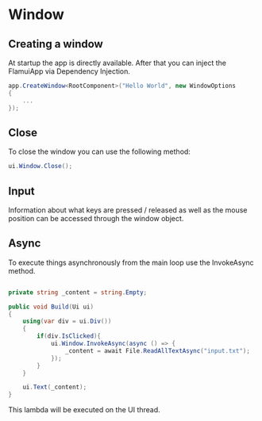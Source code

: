 # Window

## Creating a window
At startup the app is directly available. After that you can inject the FlamuiApp via Dependency Injection.

```csharp
app.CreateWindow<RootComponent>("Hello World", new WindowOptions
{
    ...
});
```

## Close
To close the window you can use the following method:

```csharp
ui.Window.Close();
```

## Input

Information about what keys are pressed / released as well as the mouse position can be accessed through the window object.

## Async

To execute things asynchronously from the main loop use the InvokeAsync method.

```csharp

private string _content = string.Empty;

public void Build(Ui ui)
{
    using(var div = ui.Div())
    {
        if(div.IsClicked){
            ui.Window.InvokeAsync(async () => {
                _content = await File.ReadAllTextAsync("input.txt");
            });
        }
    }

    ui.Text(_content);
}
```

This lambda will be executed on the UI thread.  
